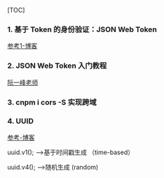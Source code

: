 [TOC]



### 1. 基于 Token 的身份验证：JSON Web Token ###

[参考1-博客](https://ninghao.net/blog/2834)

### 2.  JSON Web Token 入门教程 ###

[阮一峰老师](<http://www.ruanyifeng.com/blog/2018/07/json_web_token-tutorial.html>)

### 3. cnpm i cors -S 实现跨域 ###

### 4. UUID ###

[参考-博客](https://blog.csdn.net/fengyjch/article/details/80238261)

uuid.v1(); -->基于时间戳生成  （time-based）

uuid.v4(); -->随机生成  (random)

